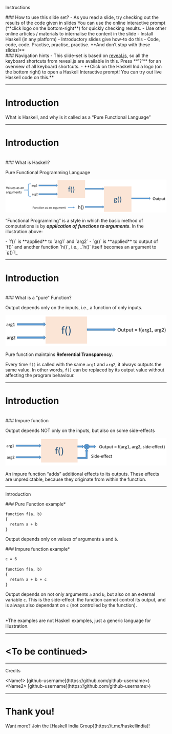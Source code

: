Instructions
<!-- .element: class="title" -->

<!-- Left side content -->
<div>
### How to use this slide set?
<!-- .element: style="text-align: center"-->
- As you read a slide, try checking out the results of the code given in slides
  You can use the online interactive prompt (**click logo on the bottom-right**)
  for quickly checking results.
- Use other online articles / materials to internalise the content in the slide
- Install Haskell (in any platform) - Introductory slides give how-to do this
- Code, code, code. Practise, practise, practise. **And don’t stop with these slides!**
</div>
 <!-- .element: style="line-height: 1.5; float:left; width: 49%; text-align: left;" -->

<!-- Right side content -->
<div>
### Navigation hints
<!-- .element: style="text-align: center"-->
- This slide-set is based on <a href="https://github.com/hakimel/reveal.js/" target="_blank">reveal.js</a>, so all the keyboard shortcuts from reveal.js are available in this. Press **'?'** for an overview of all keyboard shortcuts. 
- **Click on the Haskell India logo (on the bottom right) to open a Haskell Interactive prompt! You can try out live Haskell code on this.**
</div>
<!-- .element: style="line-height: 1.5; float: right; width: 49%; text-align: left;" -->

---

# 
<!-- .element: class="title" -->

# Introduction
<!-- .element: class="section-heading" -->
What is Haskell, and why is it called as a “Pure Functional Language”
<!-- .element: class="section-brief" -->

---

# Introduction
<!-- .element: class="title" -->
<br/>
<!-- .element: style="line-height: 1;" -->
### What is Haskell?

Pure Functional Programming Language
<!-- .element: style="text-align: center;" -->

![04-01](images/04-01.png)
<!-- .element: style="border:0;" -->

“Functional Programming” is a style in which the basic method of computations is by _**application of functions to arguments**_.
In the illustration above:

<div>
- `f()` is **applied** to `arg1` and `arg2`
- `g()` is **applied** to output of `f()` and another function `h()`, i.e., _`h()` itself becomes an argument to `g()`!_
</div>
<!-- .element: style="text-align: left; line-height: 1.5;" -->

---

# Introduction
<!-- .element: class="title" -->
<br/>
### What is a "pure" Function?

Output depends only on the inputs, i.e., a function of only inputs.
<!-- .element: style="text-align: center;" -->

![05-01](images/05-01.png)
<!-- .element: style="border:0;" -->

Pure function maintains **Referential Transparency**.

Every time `f()` is called with the same `arg1` and `arg2`, it always outputs the same value. In other words, `f()` can be replaced by its output value without affecting the program behaviour.

---

# Introduction
<!-- .element: class="title" -->
<br/>
### Impure function

Output depends NOT only on the inputs, but also on some side-effects
<!-- .element: style="text-align: center;" -->

![06-01](images/06-01.png)
<!-- .element: style="border:0;" -->

An impure function “adds” additional effects to its outputs. These effects are unpredictable, because they originate from within the function. 

---

Introduction
<!-- .element: class="title" -->

<!-- Left side content -->
<div>
### Pure Function example* 
<!-- .element: style="text-align: center"-->

```
function f(a, b)
{
  return a + b
}
```

Output depends only on values of arguments `a` and `b`.

</div>
 <!-- .element: style="line-height: 1.5; float:left; width: 49%; text-align: left;" -->

<!-- Right side content -->
<div>
### Impure function example*
<!-- .element: style="text-align: center"-->

```
c = 6

function f(a, b)
{
  return a + b + c
}
```

Output depends on not only arguments `a` and `b`, but also on an external variable `c`. This is the side-effect: the function cannot control its output, and is always also dependant on `c` (not controlled by the function).

<br/>

</div>
<!-- .element: style="line-height: 1.5; float: right; width: 49%; text-align: left;" -->

<div>
*The examples are not Haskell examples, just a generic language for illustration.
</div>
<!-- .element: style="font-size: 20px; text-align: center; position: absolute; bottom: 0; width: 100%" -->

---

# 
<!-- .element: class="title" -->

# &lt;To be continued&gt;

---

<!-- CREDITS -->

Credits
<!-- .element: class="title" -->

<div>
&lt;Name1&gt; [github-username](https://github.com/github-username>)
</div>
<!-- .element: style="font-family: 'Courier New', Courier, monospace;font-size: 20px" -->
        
<div>
&lt;Name2&gt; [github-username](https://github.com/github-username>)
</div>
<!-- .element: style="font-family: 'Courier New', Courier, monospace;font-size: 20px" -->

---

# 
<!-- .element: class="title" -->

# Thank you!
<!-- .element: class="section-heading" -->

<div>
Want more? Join the [Haskell India Group](https://t.me/haskellindia)!
</div>
<!-- .element: class="section-brief" -->